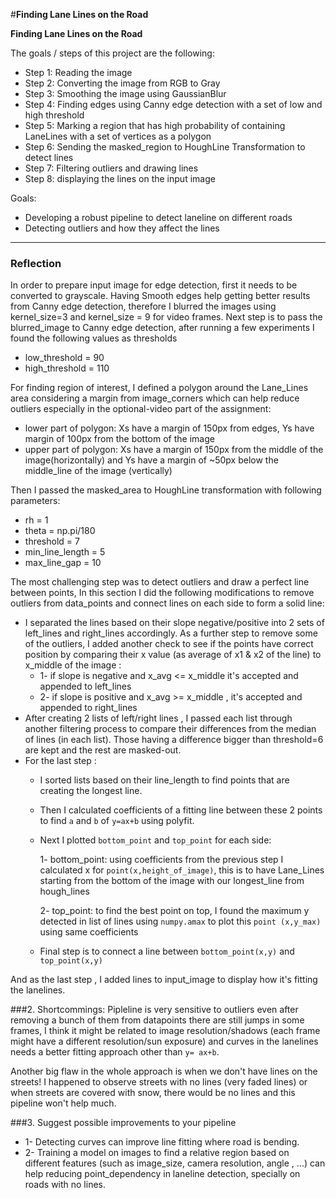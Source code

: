 #**Finding Lane Lines on the Road** 


**Finding Lane Lines on the Road**

The goals / steps of this project are the following:

* Step 1: Reading the image 
* Step 2: Converting the image from RGB to Gray
* Step 3: Smoothing the image using GaussianBlur
* Step 4: Finding edges using Canny edge detection with a set of low and high threshold
* Step 5: Marking a region that has high probability of containing LaneLines with a set of vertices as a polygon
* Step 6: Sending the masked_region to HoughLine Transformation to detect lines
* Step 7: Filtering outliers and drawing lines 
* Step 8: displaying the lines on the input image 

Goals:
* Developing a robust pipeline to detect laneline on different roads
* Detecting outliers and how they affect the lines

---

### Reflection

In order to prepare input image for edge detection, first it needs to be converted to grayscale. Having Smooth edges help getting better results from Canny edge detection, therefore I blurred the images using kernel_size=3 and kernel_size = 9 for video frames. 
Next step is to pass the blurred_image to Canny edge detection, after running a few experiments I found the following values as thresholds
 * low_threshold = 90
 * high_threshold = 110

For finding region of interest, I defined a polygon around the Lane_Lines area considering a margin from image_corners which can help reduce outliers especially in the optional-video part of the assignment:
  * lower part of polygon: Xs have a margin of 150px from edges, Ys have margin of 100px from the bottom of the image 
  * upper part of polygon: Xs have a margin of 150px from the middle of the image(horizontally) and Ys have a margin of ~50px below the middle_line of the image (vertically)

Then I passed the masked_area to HoughLine transformation with following parameters:
  * rh = 1
  * theta = np.pi/180
  * threshold = 7
  * min_line_length = 5
  * max_line_gap = 10

The most challenging step was to detect outliers and draw a perfect line between points, In this section I did the following modifications to remove outliers from data_points and connect lines on each side to form a solid line:
   * I separated the lines based on their slope negative/positive into 2 sets of left_lines and right_lines accordingly. 
     As a further step to remove some of the outliers, I added another check to see if the points have correct position by comparing their x value (as average of x1 & x2 of the line) to x_middle of the image : 
     * 1- if slope is negative and x_avg <= x_middle it's accepted and appended to left_lines
     * 2- if slope is positive and x_avg >= x_middle , it's accepted and appended to right_lines
   * After creating 2 lists of left/right lines , I passed each list through another filtering process to compare their differences from the median of lines (in each list). Those having a difference bigger than threshold=6 are kept and the rest are masked-out.
   * For the last step :
     * I sorted lists based on their line_length to find points that are creating the longest line. 
     * Then I calculated coefficients of a fitting line between these 2 points to find `a` and `b` of `y=ax+b` using polyfit.
     * Next I plotted `bottom_point` and `top_point` for each side:

       1- bottom_point: using coefficients from the previous step I calculated x for `point(x,height_of_image)`, this is to have Lane_Lines starting from the bottom of the image with our longest_line from hough_lines

       2- top_point: to find the best point on top, I found the maximum y detected in list of lines using `numpy.amax` to plot this `point (x,y_max)` using same coefficients
       
     * Final step is to connect a line between `bottom_point(x,y)` and `top_point(x,y)` 

And as the last step , I added lines to input_image to display how it's fitting the lanelines.

[//]: # (Image References)

[image1]: ./examples/grayscale.jpg "Grayscale"


###2. Shortcommings:
Pipleline is very sensitive to outliers even after removing a bunch of them from datapoints there are still jumps in some frames, I think it might be related to image resolution/shadows (each frame might have a different resolution/sun exposure) and curves in the lanelines needs a better fitting approach other than `y= ax+b`.

Another big flaw in the whole approach is when we don't have lines on the streets! I happened to observe streets with no lines (very faded lines) or when streets are covered with snow, there would be no lines and this pipeline won't help much.

###3. Suggest possible improvements to your pipeline

 * 1- Detecting curves can improve line fitting where road is bending.
 * 2- Training a model on images to find a relative region based on different features (such as image_size, camera resolution, angle , ...) can help reducing point_dependency in laneline detection, specially on roads with no lines.

